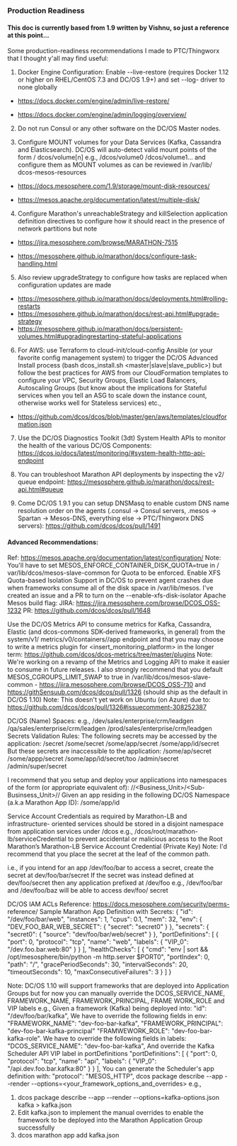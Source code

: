 ### Production Readiness

#### This doc is currently based from 1.9 written by Vishnu, so just a reference at this point...

Some production-readiness recommendations I made to PTC/Thingworx that I thought y'all may find useful:

1. Docker Engine Configuration: Enable --live-restore (requires Docker 1.12 or higher on RHEL/CentOS 7.3 and DC/OS 1.9+) and set --log-
driver to none globally

  - https://docs.docker.com/engine/admin/live-restore/

  - https://docs.docker.com/engine/admin/logging/overview/
    
2. Do not run Consul or any other software on the DC/OS Master nodes.

3. Configure MOUNT volumes for your Data Services (Kafka, Cassandra and Elasticsearch). DC/OS will auto-detect valid mount points of the form / dcos/volume[n] e.g., /dcos/volume0 /dcos/volume1... and configure them as MOUNT volumes as can be reviewed in /var/lib/
dcos-mesos-resources

  - https://docs.mesosphere.com/1.9/storage/mount-disk-resources/ 
    
  - https://mesos.apache.org/documentation/latest/multiple-disk/

4. Configure Marathon's unreachableStrategy and killSelection application definition directives to configure how it should react in the presence of network partitions but note 
  - https://jira.mesosphere.com/browse/MARATHON-7515

  - https://mesosphere.github.io/marathon/docs/configure-task-handling.html
    
5. Also review upgradeStrategy to configure how tasks are replaced when configuration updates are made

  - https://mesosphere.github.io/marathon/docs/deployments.html#rolling-restarts
  - https://mesosphere.github.io/marathon/docs/rest-api.html#upgrade-strategy
  - https://mesosphere.github.io/marathon/docs/persistent-volumes.html#upgradingrestarting-stateful-applications
        
6. For AWS: use Terraform to cloud-init/cloud-config Ansible (or your favorite config management system) to trigger the DC/OS Advanced Install process (bash dcos_install.sh <master|slave|slave_public>) but follow the best practices for AWS from our CloudFormation templates to configure your VPC, Security Groups, Elastic Load Balancers, Autoscaling Groups (but know about the implications for Stateful services when you tell an ASG to scale down the instance count, otherwise works well
for Stateless services) etc.,

  - https://github.com/dcos/dcos/blob/master/gen/aws/templates/cloudformation.json

7. Use the DC/OS Diagnostics Toolkit (3dt) System Health APIs to monitor the health of the various DC/OS Components: https://dcos.io/docs/latest/monitoring/#system-health-http-api-endpoint

8. You can troubleshoot Marathon API deployments by inspecting the v2/ queue endpoint: https://mesosphere.github.io/marathon/docs/rest-api.html#queue

9. Come DC/OS 1.9.1 you can setup DNSMasq to enable custom DNS name resolution order on the agents (.consul -> Consul servers, .mesos -> Spartan -> Mesos-DNS, everything else -> PTC/Thingworx DNS servers): https://github.com/dcos/dcos/pull/1491
    
#### Advanced Recommendations:
Ref: https://mesos.apache.org/documentation/latest/configuration/
Note: You'll have to set MESOS_ENFORCE_CONTAINER_DISK_QUOTA=true in / var/lib/dcos/mesos-slave-common for Quota to be enforced.  Enable XFS Quota-based Isolation Support in DC/OS to prevent agent crashes due when frameworks consume all of the disk space in /var/lib/mesos.  I've created an issue and a PR to turn on the --enable-xfs-disk-isolator Apache Mesos build flag:
    JIRA: https://jira.mesosphere.com/browse/DCOS_OSS-1232
    PR: https://github.com/dcos/dcos/pull/1648
            
Use the DC/OS Metrics API to consume metrics for Kafka, Cassandra, Elastic (and dcos-commons SDK-derived frameworks, in general) from the system/v1/ metrics/v0/containers/<container-id>/app endpoint and that you may choose to write a metrics plugin for <insert_monitoring_platform> in the longer
term: https://github.com/dcos/dcos-metrics/tree/master/plugins
      Note: We're working on a revamp of the Metrics and Logging API to make it easier
to consume in future releases.
 I also strongly recommend that you default MESOS_CGROUPS_LIMIT_SWAP to true in /var/lib/dcos/mesos-slave-common - https://jira.mesosphere.com/browse/DCOS_OSS-710 and https://githSensuub.com/dcos/dcos/pull/1326 (should ship as the default in DC/OS 1.10)
Note: This doesn't yet work on Ubuntu (on Azure) due to: https://github.com/dcos/dcos/pull/1326#issuecomment-308252387

DC/OS (Name) Spaces:
e.g.,
/dev/sales/enterprise/crm/leadgen
/qa/sales/enterprise/crm/leadgen
/prod/sales/enterprise/crm/leadgen
Secrets Validation Rules:
The following secrets may be accessed by the application:
/secret
/some/secret
/some/app/secret
/some/app/id/secret
But these secrets are inaccessible to the application:
/some/ap/secret
/some/appp/secret
/some/app/id/secret/too
/admin/secret
/admin/super/secret

I recommend that you setup and deploy your applications into namespaces of the form (or appropriate equivalent of): /<Environment>/<Business_Unit>/<Sub-Businsess_Unit>/<Project>/<App>
Given an app residing in the following DC/OS Namespace (a.k.a Marathon App ID): /some/app/id

Service Account Credentials as required by Marathon-LB and infrastructure- oriented services should be stored in a disjoint namespace from application
services under /dcos
e.g., /dcos/root/marathon-lb/serviceCredential to prevent accidental or malicious access to the Root Marathon’s Marathon-LB Service Account
Credential (Private Key)
 Note: I'd recommend that you place the secret at the leaf of the common path.

  i.e., if you intend for an app /dev/foo/bar to access a secret, create the secret
at dev/foo/bar/secret
 If the secret was instead defined at dev/foo/secret then any application
prefixed at /dev/foo
 e.g., /dev/foo/bar and /dev/foo/baz will be able to access dev/foo/
secret

DC/OS IAM ACLs Reference: https://docs.mesosphere.com/security/perms-
     reference/
 Sample Marathon App Definition with Secrets:
{
  "id": "/dev/foo/bar/web",
  "instances": 1,
  "cpus": 0.1,
  "mem": 32,
  "env": {
    "DEV_FOO_BAR_WEB_SECRET": {
      "secret": "secret0"
} 
  },
  "secrets": {
    "secret0": {
      "source": "dev/foo/bar/web/secret"
    }
  },
  "portDefinitions": [
    {
      "port": 0,
      "protocol": "tcp",
      "name": "web",
      "labels": {
      "VIP_0": "/dev.foo.bar.web:80"
      }
    }
  ],
  "healthChecks": [
    {
      "cmd": "env | sort && /opt/mesosphere/bin/python -m http.server $PORT0",
      "portIndex": 0,
      "path": "/",
      "gracePeriodSeconds": 30,
      "intervalSeconds": 20,
      "timeoutSeconds": 10,
      "maxConsecutiveFailures": 3
      } 
    ]
}

Note: DC/OS 1.10 will support frameworks that are deployed into Application Groups but for now you can manually override the DCOS_SERVICE_NAME, FRAMEWORK_NAME, FRAMEWORK_PRINCIPAL, FRAME WORK_ROLE and VIP labels
 e.g., Given a framework (Kafka) being deployed into: "id": "/dev/foo/bar/kafka", We have to override the following fields in env: "FRAMEWORK_NAME": "dev-foo-bar-kafka", "FRAMEWORK_PRINCIPAL": "dev-foo-bar-kafka-principal" "FRAMWEWORK_ROLE": "dev-foo-bar-kafka-role".  We have to override the following fields in labels: "DCOS_SERVICE_NAME": "dev-foo-bar-kafka",
And override the Kafka Scheduler API VIP label in portDefinitions
  "portDefinitions": [
    {
      "port": 0,
      "protocol": "tcp",
      "name": "api",
      "labels": {
        "VIP_0": "/api.dev.foo.bar.kafka:80"
      }
    }
  ],
You can generate the Scheduler's app definition with: "protocol": "MESOS_HTTP",
  dcos package describe --app --render --options=<your_framework_options_and_overrides> <framework>
e.g.,
1. dcos package describe --app --render --options=kafka-options.json kafka > kafka.json
2. Edit kafka.json to implement the manual overrides to enable the framework to be deployed into the Marathon Application Group successfully
3. dcos marathon app add kafka.json
